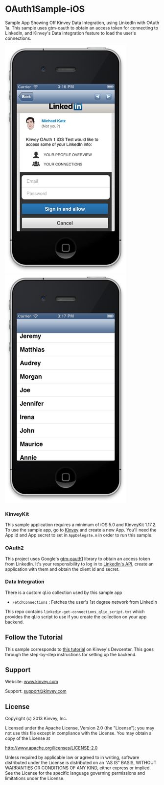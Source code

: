 OAuth1Sample-iOS
================

Sample App Showing Off Kinvey Data Integration, using LinkedIn with OAuth 1a. This sample uses gtm-oauth to obtain an access token for connecting to LinkedIn, and Kinvey's Data Integration feature to load the user's connections. 

![Screen Shot 1](https://github.com/KinveyApps/OAuth1Sample-iOS/raw/master/images/OAuth1Example_screen1.png)
![Screen Shot 2](https://github.com/KinveyApps/OAuth1Sample-iOS/raw/master/images/OAuth1Example_screen2.png)

### KinveyKit
This sample application requires a minimum of iOS 5.0 and KinveyKit 1.17.2. To use the sample app, go to [Kinvey](http://console.kinvey.com) and create a new App. You'll need the App id and App secret to set in `AppDelegate.m` in order to run this sample. 

### OAuth2
This project uses Google's [gtm-oauth1](http://code.google.com/p/gtm-oauth1/) library to obtain an access token from LinkedIn. It's your responsibility to log in to [LinkedIn's API](https://www.linkedin.com/secure/developer), create an application with them and obtain the client id and secret. 

### Data Integration
There is a custom ql.io collection used by this sample app
* `FetchConnections` : Fetches the user's 1st degree network from LinkedIn

This repo contains `linkedin-get-connections_qlio_script.txt` which provides the ql.io script to use if you create the collection on your app backend. 

## Follow the Tutorial
This sample corresponds to [this tutorial](http://devcenter.kinvey.com/ios/tutorials/ios-oauth1-tutorial) on Kinvey's Devcenter. This goes through the step-by-step instructions for setting up the backend. 

## Support
Website: www.kinvey.com

Support: support@kinvey.com

## License

Copyright (c) 2013 Kinvey, Inc.

Licensed under the Apache License, Version 2.0 (the "License");
you may not use this file except in compliance with the License.
You may obtain a copy of the License at

http://www.apache.org/licenses/LICENSE-2.0

Unless required by applicable law or agreed to in writing, software
distributed under the License is distributed on an "AS IS" BASIS,
WITHOUT WARRANTIES OR CONDITIONS OF ANY KIND, either express or implied.
See the License for the specific language governing permissions and
limitations under the License.